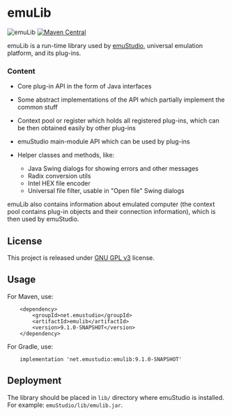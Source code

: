 # emuLib
![emuLib](https://github.com/emustudio/emuLib/workflows/emuLib/badge.svg)
[![Maven Central](https://maven-badges.herokuapp.com/maven-central/net.sf.emustudio/emuLib/badge.svg)](https://maven-badges.herokuapp.com/maven-central/net.sf.emustudio/emuLib)

emuLib is a run-time library used by [emuStudio](https://github.com/emustudio/emuStudio), universal emulation platform,
and its plug-ins.

### Content
 
- Core plug-in API in the form of Java interfaces
- Some abstract implementations of the API which partially implement the common stuff
- Context pool or register which holds all registered plug-ins, which can be then obtained easily by other plug-ins 
- emuStudio main-module API which can be used by plug-ins
- Helper classes and methods, like:

    * Java Swing dialogs for showing errors and other messages
    * Radix conversion utils
    * Intel HEX file encoder
    * Universal file filter, usable in "Open file" Swing dialogs

emuLib also contains information about emulated computer (the context pool contains plug-in objects and their connection
information), which is then used by emuStudio.

## License

This project is released under [GNU GPL v3](https://www.gnu.org/licenses/gpl-3.0.html) license.

## Usage

For Maven, use:

```
    <dependency>
        <groupId>net.emustudio</groupId>
        <artifactId>emulib</artifactId>
        <version>9.1.0-SNAPSHOT</version>
    </dependency>
```

For Gradle, use:

```
    implementation 'net.emustudio:emulib:9.1.0-SNAPSHOT'
```

## Deployment

The library should be placed in `lib/` directory where emuStudio is installed.
For example: `emuStudio/lib/emulib.jar`.
